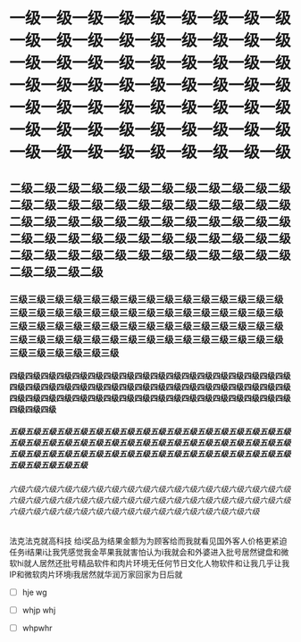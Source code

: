 # 一级一级一级一级一级一级一级一级一级一级一级一级一级一级一级一级一级一级一级一级一级一级一级一级一级一级一级一级一级一级一级一级一级一级一级一级一级一级一级一级一级一级一级一级一级一级一级一级一级一级一级一级一级一级一级一级一级一级一级一级一级一级一级
## 二级二级二级二级二级二级二级二级二级二级二级二级二级二级二级二级二级二级二级二级二级二级二级二级二级二级二级二级二级二级二级二级二级二级二级二级二级二级二级二级二级二级二级二级二级二级二级二级二级二级二级二级二级二级二级二级二级二级二级二级二级二级二级二级
### 三级三级三级三级三级三级三级三级三级三级三级三级三级三级三级三级三级三级三级三级三级三级三级三级三级三级三级三级三级三级三级三级三级三级三级三级三级三级三级三级三级三级三级三级三级三级三级三级三级三级三级三级三级三级三级三级三级三级三级三级三级三级三级三级三级三级
#### 四级四级四级四级四级四级四级四级四级四级四级四级四级四级四级四级四级四级四级四级四级四级四级四级四级四级四级四级四级四级四级四级四级四级四级四级四级四级四级四级四级四级四级四级四级四级四级四级四级四级四级四级四级四级四级四级四级
##### 五级五级五级五级五级五级五级五级五级五级五级五级五级五级五级五级五级五级五级五级五级五级五级五级五级五级五级五级五级五级五级五级五级五级五级五级五级五级五级五级五级五级五级五级五级五级五级五级五级五级五级五级五级五级五级五级五级五级五级
###### 六级六级六级六级六级六级六级六级六级六级六级六级六级六级六级六级六级六级六级六级六级六级六级六级六级六级六级六级六级六级六级六级六级六级六级六级六级六级六级六级六级六级六级六级六级六级六级六级六级六级六级六级

法克法克就高科技
给i奖品为结果金额为为顾客给而我就看见国外客人价格更紧迫任务i结果i让我凭感觉我金苹果我就害怕认为i我就会和外婆进入批号居然键盘和微软hi就人居然还批号精品软件和肉片环境无任何节日文化人物软件和让我几乎让我IP和微软肉片环境i我居然就华润万家回家为日后就


- [ ] hje wg
- [ ] whjp whj
- [ ] whpwhr

